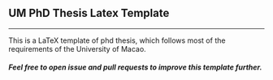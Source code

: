 ## UM PhD Thesis Latex Template

-----

This is a LaTeX template of phd thesis, which follows most of the requirements of the University of Macao.

##### Feel free  to open issue and pull requests to improve this template further.

